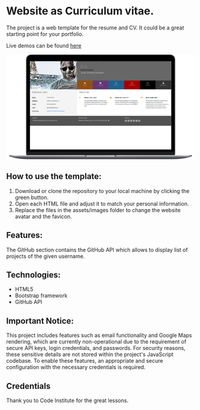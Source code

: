 # Website as Curriculum vitae.

The project is a web template for the resume and CV. It could be a great starting point for your portfolio.

Live demos can be found [here](https://dejvoss.github.io/CV-Resume-Website-Template/)

![Web mockup](https://github.com/dejvoss/CV-Resume-Website-Template/blob/master/assets/images/web_mockup.png)

## How to use the template:

1. Download or clone the repository to your local machine by clicking the green button.
2. Open each HTML file and adjust it to match your personal information.
3. Replace the files in the assets/images folder to change the website avatar and the favicon.

## Features:

The GitHub section contains the GitHub API which allows to display list of projects of the given username.

## Technologies:

* HTML5
* Bootstrap framework
* GitHub API

## Important Notice:

This project includes features such as email functionality and Google Maps rendering, which are currently non-operational due to the requirement of secure API keys, login credentials, and passwords. For security reasons, these sensitive details are not stored within the project's JavaScript codebase. To enable these features, an appropriate and secure configuration with the necessary credentials is required.

## Credentials

Thank you to Code Institute for the great lessons.
